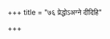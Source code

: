 +++
title = "७६ प्रेद्धोऽअग्ने दीदिहि"

+++
<div class="js_include" url="/vedAH_Rk/shAkalam/saMhitA/vishvAsa-prastutiH/07/001/03_preddho_agne.md"  newLevelForH1="5" includeTitle="false"> </div>  
